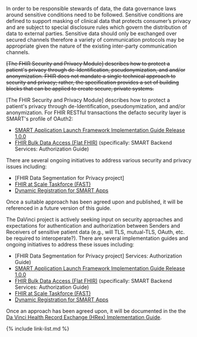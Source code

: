 
In order to be responsible stewards of data, the data governance laws around sensitive conditions need to be followed. Sensitive conditions are defined to support masking of clinical data that protects consumer’s privacy and are subject to special disclosure rules which govern the distribution of data to external parties.  Sensitive data should only be exchanged over secured channels therefore a variety of communication protocols may be appropriate given the nature of the existing inter-party communication channels.

<del>
[The FHIR Security and Privacy Module] describes how to protect a patient's privacy through de-Identification, pseudonymization, and and/or anonymization. FHIR does not mandate a single technical approach to security and privacy; rather, the specification provides a set of building blocks that can be applied to create secure, private systems.
</del>

[The FHIR Security and Privacy Module] describes how to protect a patient's privacy through de-Identification, pseudonymization, and and/or anonymization.  For FHIR RESTful transactions the defacto security layer is SMART's profile of OAuth2:

- [SMART Application Launch Framework Implementation Guide Release 1.0.0]
- [FHIR Bulk Data Access (Flat FHIR)] (specifically: SMART Backend Services: Authorization Guide)

<div class="stu-note" markdown="1">
There are several ongoing initiatives to address various security and privacy issues including:

- [FHIR Data Segmentation for Privacy project]
- [FHIR at Scale Taskforce (FAST)]
- [Dynamic Registration for SMART Apps]

Once a suitable approach has been agreed upon and published, it will be referenced in a future version of this guide.
</div>


<div class="note-to-balloters strike" markdown="1">

The DaVinci project is actively seeking input on security approaches and expectations for authentication and authorization between Senders and Receivers of sensitive patient data (e.g., will TLS, mutual-TLS, OAuth, etc. be required to interoperate?).  There are several implementation guides and ongoing initiatives to address these issues including:


- [FHIR Data Segmentation for Privacy project]
Services: Authorization Guide)
- [SMART Application Launch Framework Implementation Guide Release 1.0.0]
- [FHIR Bulk Data Access (Flat FHIR)] (specifically: SMART Backend Services: Authorization Guide)
- [FHIR at Scale Taskforce (FAST)]
- [Dynamic Registration for SMART Apps]


Once an approach has been agreed upon, it will be documented in the the [Da Vinci Health Record Exchange (HRex) Implementation Guide].

</div>


{% include link-list.md %}


[SMART Application Launch Framework Implementation Guide Release 1.0.0]: http://www.hl7.org/fhir/smart-app-launch/
[FHIR Bulk Data Access (Flat FHIR)]: https://hl7.org/fhir/uv/bulkdata/
[FHIR at Scale Taskforce (FAST)]: https://oncprojectracking.healthit.gov/wiki/pages/viewpage.action?pageId=43614268
[Da Vinci Health Record Exchange (HRex) Implementation Guide]: http://hl7.org/fhir/us/davinci-hrex/history.html
[Dynamic Registration for SMART Apps]: http://www.udap.org/udap-dynamic-client-registration.html
